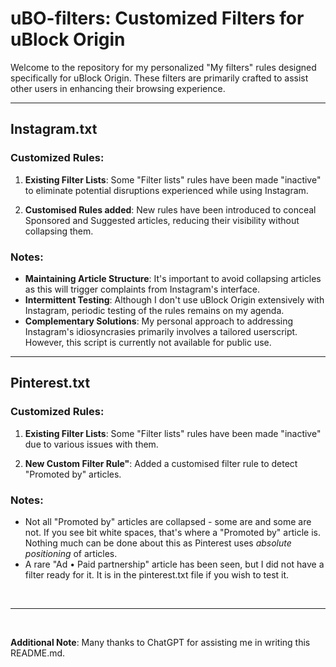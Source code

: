 # uBO-filters: Customized Filters for uBlock Origin

Welcome to the repository for my personalized "My filters" rules designed specifically for uBlock Origin. These filters are primarily crafted to assist other users in enhancing their browsing experience.

<hr>

## Instagram.txt

### Customized Rules:

1. **Existing Filter Lists**: Some "Filter lists" rules have been made "inactive" to eliminate potential disruptions experienced while using Instagram.

2. **Customised Rules added**: New rules have been introduced to conceal Sponsored and Suggested articles, reducing their visibility without collapsing them.

### Notes:
- **Maintaining Article Structure**: It's important to avoid collapsing articles as this will trigger complaints from Instagram's interface.
- **Intermittent Testing**: Although I don't use uBlock Origin extensively with Instagram, periodic testing of the rules remains on my agenda.
- **Complementary Solutions**: My personal approach to addressing Instagram's idiosyncrasies primarily involves a tailored userscript. However, this script is currently not available for public use.
<hr>

## Pinterest.txt

### Customized Rules:

1. **Existing Filter Lists**: Some "Filter lists" rules have been made "inactive" due to various issues with them.

2. **New Custom Filter Rule"**: Added a customised filter rule to detect "Promoted by" articles.

### Notes:
- Not all "Promoted by" articles are collapsed - some are and some are not. If you see bit white spaces, that's where a "Promoted by" article is. Nothing much can be done about this as Pinterest uses _absolute positioning_ of articles.
- A rare "Ad • Paid partnership" article has been seen, but I did not have a filter ready for it. It is in the pinterest.txt file if you wish to test it.
<br>
<hr>
<br>

**Additional Note**: Many thanks to ChatGPT for assisting me in writing this README.md.
